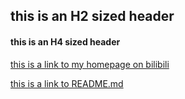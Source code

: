 ## this is an H2 sized header
#### this is an H4 sized header

[this is a link to my homepage on bilibili](https://space.bilibili.com/87380513 "temperature48's space")

[this is a link to README.md](../README.md)
